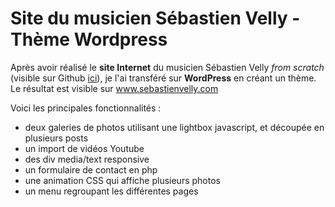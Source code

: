 # Site du musicien Sébastien Velly - Thème Wordpress

Après avoir réalisé le **site Internet** du musicien Sébastien Velly *from scratch* (visible sur Github [ici](https://github.com/Audie80/SebastienVelly)), je l'ai transféré sur **WordPress** en créant un thème.
Le résultat est visible sur www.sebastienvelly.com

Voici les principales fonctionnalités :
* deux galeries de photos utilisant une lightbox javascript, et découpée en plusieurs posts
* un import de vidéos Youtube
* des div media/text responsive
* un formulaire de contact en php
* une animation CSS qui affiche plusieurs photos
* un menu regroupant les différentes pages

<!--stackedit_data:
eyJoaXN0b3J5IjpbMjAxMzcyMzA0OF19
-->